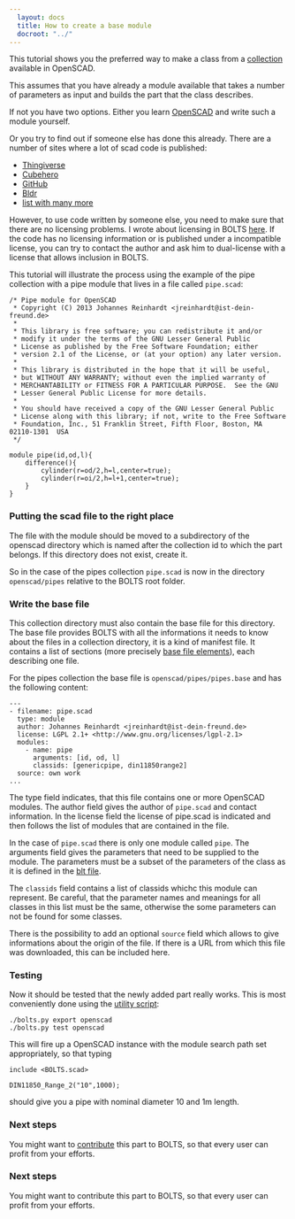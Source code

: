 ```yaml
---
  layout: docs
  title: How to create a base module
  docroot: "../"
---
```


This tutorial shows you the preferred way to make a class from a
[collection]({{page.docroot}}/general/blt-files.html) available in OpenSCAD.

This assumes that you have already a module available that takes a number of
parameters as input and builds the part that the class describes.

If not you have two options. Either you learn
[OpenSCAD](http://www.openscad.org/documentation.html) and write such a module
yourself.

Or you try to find out if someone else has done this already. There are a number of sites where a lot of scad code is published:

 - [Thingiverse](http://www.thingiverse.com/)
 - [Cubehero](https://cubehero.com/)
 - [GitHub](https://github.com/)
 - [Bldr](http://www.bld3r.com/)
 - [list with many more](http://reprap.org/wiki/Printable_part_sources)

However, to use code written by someone else, you need to make sure that there
are no licensing problems. I wrote about licensing in BOLTS
[here]({{page.docroot}}/general/licensing.html). If the code has no licensing
information or is published under a incompatible license, you can try to
contact the author and ask him to dual-license with a license that allows
inclusion in BOLTS.

This tutorial will illustrate the process using the example of the pipe
collection with a pipe module that lives in a file called `pipe.scad`:

    /* Pipe module for OpenSCAD
     * Copyright (C) 2013 Johannes Reinhardt <jreinhardt@ist-dein-freund.de>
     *
     * This library is free software; you can redistribute it and/or
     * modify it under the terms of the GNU Lesser General Public
     * License as published by the Free Software Foundation; either
     * version 2.1 of the License, or (at your option) any later version.
     *
     * This library is distributed in the hope that it will be useful,
     * but WITHOUT ANY WARRANTY; without even the implied warranty of
     * MERCHANTABILITY or FITNESS FOR A PARTICULAR PURPOSE.  See the GNU
     * Lesser General Public License for more details.
     *
     * You should have received a copy of the GNU Lesser General Public
     * License along with this library; if not, write to the Free Software
     * Foundation, Inc., 51 Franklin Street, Fifth Floor, Boston, MA  02110-1301  USA
     */

    module pipe(id,od,l){
        difference(){
            cylinder(r=od/2,h=l,center=true);
            cylinder(r=oi/2,h=l+1,center=true);
        }
    }


### Putting the scad file to the right place

The file with the module should be moved to a subdirectory of the openscad
directory which is named after the collection id to which the part belongs. If
this directory does not exist, create it.

So in the case of the pipes collection `pipe.scad` is now in the directory
`openscad/pipes` relative to the BOLTS root folder.

### Write the base file

This collection directory must also contain the base file for this directory.
The base file provides BOLTS with all the informations it needs to know about
the files in a collection directory, it is a kind of manifest file. It
contains a list of sections 
(more precisely [base file elements]({{page.docroot}}/general/specification.html)),
each describing one file.

For the pipes collection the base file is `openscad/pipes/pipes.base` and has
the following content:

    ---
    - filename: pipe.scad
      type: module
      author: Johannes Reinhardt <jreinhardt@ist-dein-freund.de>
      license: LGPL 2.1+ <http://www.gnu.org/licenses/lgpl-2.1>
      modules:
        - name: pipe
          arguments: [id, od, l]
          classids: [genericpipe, din11850range2]
      source: own work
    ...

The type field indicates, that this file contains one or more OpenSCAD
modules. The author field gives the author of `pipe.scad` and contact
information. In the license field the license of pipe.scad is indicated and
then follows the list of modules that are contained in the file.

In the case of `pipe.scad` there is only one module called `pipe`. The
arguments field gives the parameters that need to be supplied to the module.
The parameters must be a subset of the parameters of the class as it is
defined in the [blt file]({{page.docroot}}/general/blt-file.html).

The `classids` field contains a list of classids whichc this module can
represent. Be careful, that the parameter names and meanings for all classes
in this list must be the same, otherwise the some parameters can not be found
for some classes.

There is the possibility to add an optional `source` field which allows to give informations about the origin of the file. If there is a URL from which this file was downloaded, this can be included here.

### Testing

Now it should be tested that the newly added part really works. This is most conveniently done using the [utility script]({{page.docroot}}/general/utility-script.html):

    ./bolts.py export openscad
    ./bolts.py test openscad

This will fire up a OpenSCAD instance with the module search path set appropriately, so that typing

    include <BOLTS.scad>

    DIN11850_Range_2("10",1000);

should give you a pipe with nominal diameter 10 and 1m length.

### Next steps

You might want to [contribute]({{page.docroot}}/general/development.html) this part to BOLTS, so that every user can profit from your efforts.
### Next steps

You might want to contribute this part to BOLTS, so that every user can profit from your efforts.
